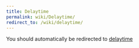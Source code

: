 ```yaml
---
title: Delaytime
permalink: wiki/Delaytime/
redirect_to: /wiki/delaytime/
---
```


You should automatically be redirected to [delaytime](/wiki/delaytime/)
